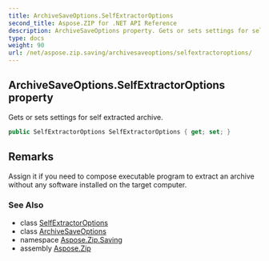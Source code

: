 ```yaml
---
title: ArchiveSaveOptions.SelfExtractorOptions
second_title: Aspose.ZIP for .NET API Reference
description: ArchiveSaveOptions property. Gets or sets settings for self extracted archive
type: docs
weight: 90
url: /net/aspose.zip.saving/archivesaveoptions/selfextractoroptions/
---
```

## ArchiveSaveOptions.SelfExtractorOptions property

Gets or sets settings for self extracted archive.

```csharp
public SelfExtractorOptions SelfExtractorOptions { get; set; }
```

## Remarks

Assign it if you need to compose executable program to extract an archive without any software installed on the target computer.

### See Also

* class [SelfExtractorOptions](../../selfextractoroptions/)
* class [ArchiveSaveOptions](../)
* namespace [Aspose.Zip.Saving](../../archivesaveoptions/)
* assembly [Aspose.Zip](../../../)



